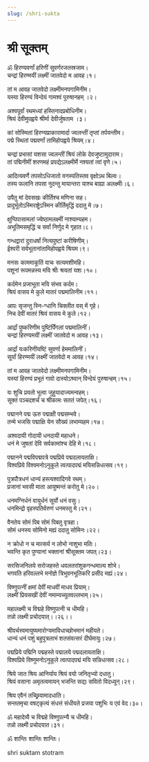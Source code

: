 ```yaml
---
slug: /shri-sukta
---
```


# श्री सूक्तम्

ॐ हिरण्यवर्णां हरिणीं सुवर्णरजतस्रजाम।<br />
चन्द्रां हिरण्मयीं लक्ष्मीं जातवेदो म आवह।१।

तां म आवह जातवेदो लक्ष्मीमनपगामिनीम।<br />
यस्या हिरण्यं विन्देयं गामश्वं पुरुषानहम् ।२।

अश्वपूर्वां रथमध्यां हस्तिनादप्रबोधिनीम।<br />
श्रियं देवीमुपह्वये श्रीर्मा देवीर्जुषताम ।३।

कां सोस्मितां हिरण्यप्राकारामार्दा ज्वलन्तीं तृप्तां तर्पयन्तीम।<br />
पद्मे स्थितां पद्मवर्णां तामिहोपह्वये श्रियम्।४।

चन्द्रां प्रभासां यशसा ज्वलन्तीं श्रियं लोके देवजुष्टामुदाराम।<br />
तां पद्मिनीमीं शरणमहं प्रपद्येऽलक्ष्मीर्मे नश्यतां त्वां वृणे।५।

आदित्यवर्णे तपसोऽधिजातो वनस्पतिस्तव वृक्षोऽथ बिल्वः।<br />
तस्य फलानि तपसा नुदन्तु मायान्तरा याश्च बाह्या अलक्ष्मीः।६।

उपैतु मां देवसखः कीर्तिश्च मणिना सह।<br />
प्रादुर्भूतोऽस्मिराष्ट्रेऽस्मिन कीर्तिमृद्धिं ददातु मे।७।

क्षुप्पिपासामलां ज्येष्ठामलक्ष्मीं नाश्याम्यहम।<br />
अभूतिमसमृद्धिं च सर्वां निर्णुद मे गृहात।८।

गन्धद्वारां दुराधर्षां नित्यपुष्टां करीषिणीम्।<br />
ईश्वरी सर्वभूतानांतामिहोपह्वये श्रियम।९।

मनसः काममाकूतिं वाचः सत्यमशीमहि।<br />
पशूनां रूपमन्नस्य मयि श्रीः श्रयतां यशः।१०।

कर्दमेन प्रजाभूता मयि संभव कर्दम।<br />
श्रियं वासय मे कुले मातरं पद्ममालिनीम।११।

आपः सृजन्तु स्नि-ग्धानि चिक्लीत वस् में गृहे।<br />
निच देवीं मातरं श्रियं वासय मे कुले।१२।

आर्द्रां पुष्करिणीम पुष्टिंपिँगलां पद्ममालिनीं।<br />
चन्द्रां हिरण्यमयीं लक्ष्मीं जातवेदो म आवह।१३।

आर्द्रां यःकरिणींयष्टिं सुवर्णा हेममालिनीं।<br />
सूर्यां हिरण्मयीं लक्ष्मीं जातवेदो म आवह।१४।

तां म आवह जातवेदो लक्ष्मीमनपगामिनीम।<br />
यस्यां हिरण्यं प्रभूतं गावो दास्योऽश्र्वान् विन्देयं पुरुषान्हम्।१५।

यः शुचि प्रयतो भूत्वा जुहुयादाज्यमन्वहम्।<br />
सूक्तं पञ्चदशर्चं च श्रीकामः सततं जपेत्।१६।

पद्मानने पद्म ऊरु पद्माक्षी पद्मसम्भवे।<br />
तन्मे भजसि पद्माक्षि येन सौख्यं लभाम्यहम।१७।

अश्वदायी गोदायी धनदायी महाधने।<br />
धनं मे जुषतां देवि सर्वकामांश्च देहि मे।१८।

पद्मानने पद्मविपद्मपत्रे पद्मप्रिये पद्मदलायताक्षि।<br />
विश्वप्रिये विश्वमनोऽनुकूले त्वत्पादपद्मं मयिसन्निधत्सव।१९।

पुत्रपौत्रधनं धान्यं हस्त्यश्वादिगवे रथम्।<br />
प्रजानां भवसी माता आयुष्मन्तं करोतु मे।२०।

धनमग्निर्धनं वायुर्धनं सूर्यो धनं वसुः।<br />
धनमिन्द्रो वृहस्पतिर्वरुणं धनमस्तु मे।२१।

वैनतेय सोमं पिब सोमं पिबतु वृत्रहा।<br />
सोमं धनस्य सोमिनो मह्यं ददातु सोमिनः।२२।

न क्रोधो न च मात्सर्य न लोभो नाशुभा मतिः।<br />
भवन्ति कृत पुण्यानां भक्तानां श्रीसूक्तम जपत्।२३।

सरसिजनिलये सरोजहस्ते धवलतरांशुकगन्धमाल्य शोभे।<br />
भगवति हरिवल्लभे मनोज्ञे त्रिभुवनभूतिकरि प्रसीद मह्यं।२४।

विष्णुपत्नीं क्षमां देवीं माधवीं माधव प्रियाम्।<br />
लक्ष्मीं प्रियसखीं देवीं नमाम्यच्युतवल्लभाम्।२५।

महालक्ष्मी च विद्महे विष्णुपत्नी च धीमहि।<br />
तन्नो लक्ष्मी प्रचोदयात्।।२६।।

श्रीवर्चस्वमायुष्यमारोग्यमाविधाच्छोभमानं महीयते।<br />
धान्यं धनं पशुं बहुपुत्रलाभं शतसंवत्सरं दीर्घमायुः।२७।

पद्मप्रिये पद्मिनि पद्महस्ते पद्मालये पद्मदलायताक्षि।<br />
विश्वप्रिये विष्णुमनोऽनुकूले त्वत्पादपद्मं मयि सन्निधत्सव।२८।

श्रिये जात श्रिय आनिर्याय श्रियं वयो जनितृभ्यो दधातु।<br />
श्रियं वसाना अमृतत्वमायन् भजन्ति सद्यः सवितो विदध्यून्।२९।

श्रिय एवैनं तच्छ्रियामादधाति।<br />
सन्ततमृचा वषट्कृत्यं संधत्तं संधीयते प्रजया पशुभिः य एवं वेद।३०।

ॐ महादेव्यै च विद्महे विष्णुपत्न्यै च धीमहि।<br />
तन्नो लक्ष्मी प्रचोदयात।३१।

ॐ शान्तिः शान्तिः शान्तिः।


<span class='index-text'> shri suktam stotram </span>